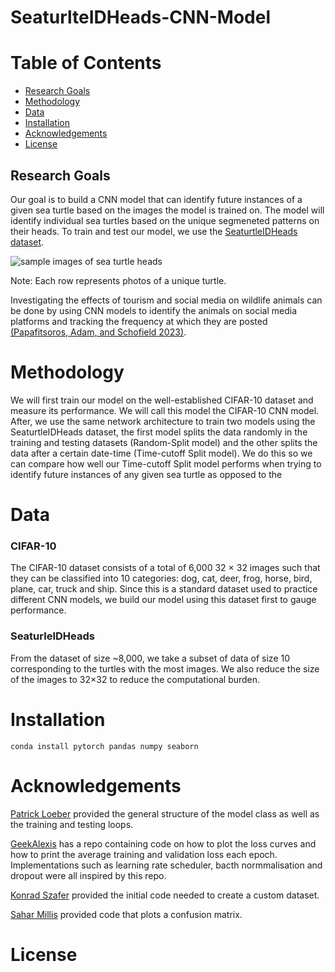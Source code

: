 # SeaturlteIDHeads-CNN-Model

# Table of Contents  
- [Research Goals](#research-goals)
- [Methodology](#methodology)
- [Data](#data)
- [Installation](#installation)
- [Acknowledgements](#acknowledgements)
- [License](#license)

## Research Goals
<div id="research-goals"></div>

Our goal is to build a CNN model that can identify future instances of a given sea turtle based on the images the model is trained on. The model will identify individual sea turtles based on the unique segmeneted patterns on their heads. To train and test our model, we use the [SeaturtleIDHeads dataset](https://www.kaggle.com/code/wildlifedatasets/seaturtleidheads-overview).

![sample images of sea turtle heads](https://github.com/Kane-Kesler/SeaturlteIDHeads-CNN-Model/assets/110169438/d0a4133d-f63a-4be5-acee-3982a461746f)

Note: Each row represents photos of a unique turtle.

Investigating the effects of tourism and social media on wildlife animals
can be done by using CNN models to identify the animals on social media platforms and
tracking the frequency at which they are posted [(Papafitsoros, Adam, and
Schofield 2023)](https://arxiv.org/abs/2211.10307). 

# Methodology
<div id="methodology"></div>
We will first train our model on the well-established CIFAR-10 dataset and measure its performance. We will call this model the CIFAR-10 CNN model.
After, we use the same network architecture to train two models using the SeaturtleIDHeads dataset, the first model splits the data randomly in the training and testing datasets (Random-Split model) and the other splits the data after a certain date-time (Time-cutoff Split model). We do this so we can compare how well our Time-cutoff Split model performs when trying to identify future instances of any given sea turtle as opposed to the 

# Data
### CIFAR-10
<div id="data"></div>
The CIFAR-10 dataset consists of a total of 6,000 32 × 32 images such that they
can be classified into 10 categories: dog, cat, deer, frog, horse, bird, plane, car,
truck and ship. Since this is a standard dataset used to practice different CNN
models, we build our model using this dataset first to gauge performance.

### SeaturleIDHeads
From the dataset of size ~8,000, we take a subset of data of size 10 corresponding to the turtles
with the most images. We also reduce the size of the images to 32×32 to reduce
the computational burden.

# Installation
<div id="installation"></div>

```
conda install pytorch pandas numpy seaborn
```

# Acknowledgements
<div id="acknowledgements"></div> 

[Patrick Loeber](https://github.com/patrickloeber/pytorchTutorial/blob/master/14_cnn.py) provided the general structure of the model class as well as the training and testing loops.

[GeekAlexis](https://github.com/GeekAlexis/cifar10-cnn/blob/master/CIFAR_10_CNN.ipynb) has a repo containing code on how to plot the loss curves and how to print the average training and validation loss each epoch. Implementations such as learning rate scheduler, bacth normmalisation and dropout were all inspired by this repo.

[Konrad Szafer](https://www.kaggle.com/code/konradszafer/paddy-disease-pytorch-acc-98-0) provided the initial code needed to create a custom dataset.

[Sahar Millis](https://stackoverflow.com/questions/53290306/confusion-matrix-and-test-accuracy-for-pytorch-transfer-learning-tutorial) provided code that plots a confusion matrix.

# License
<div id="license"></div>



